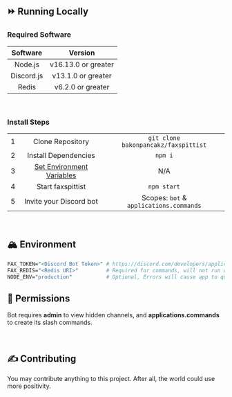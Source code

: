 ## ⏩ Running Locally

### **Required Software**
|  Software  |       Version       |
| :--------: | :-----------------: |
|  Node.js   | v16.13.0 or greater |
| Discord.js | v13.1.0 or greater  |
|   Redis    |  v6.2.0 or greater  |

<br>

### **Install Steps**
|       |                                             |                                         |
| :---: | :-----------------------------------------: | :-------------------------------------: |
|   1   |              Clone Repository               |  `git clone bakonpancakz/faxspittist`   |
|   2   |            Install Dependencies             |                 `npm i`                 |
|   3   | [Set Environment Variables](#⛰-environment) |                   N/A                   |
|   4   |              Start faxspittist              |               `npm start`               |
|   5   |           Invite your Discord bot           | Scopes: `bot` & `applications.commands` |

<br>

## 🏔️ Environment
```perl
FAX_TOKEN="<Discord Bot Token>" # https://discord.com/developers/applications
FAX_REDIS="<Redis URI>"         # Required for commands, will not run without
NODE_ENV="production"           # Optional, Errors will cause app to quit
```

## 🔐 Permissions
Bot requires **admin** to view hidden channels, and **applications.commands** to create its slash commands.

<br>

## ✍ Contributing
You may contribute anything to this project. 
After all, the world could use more positivity.
